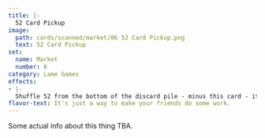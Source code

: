 ```yaml
---
title: |-
  52 Card Pickup
image: 
  path: cards/scanned/market/06 52 Card Pickup.png
  text: 52 Card Pickup
set:
  name: Market
  number: 6
category: Lame Games
effects: 
- |-
  Shuffle 52 from the bottom of the discard pile - minus this card - it gets banished - back into the deck.
flavor-text: It's just a way to make your friends do some work.
---
```

Some actual info about this thing TBA.
